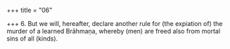 +++
title = "06"

+++
6. But we will, hereafter, declare another rule for (the expiation of) the murder of a learned Brāhmaṇa, whereby (men) are freed also from mortal sins of all (kinds).
